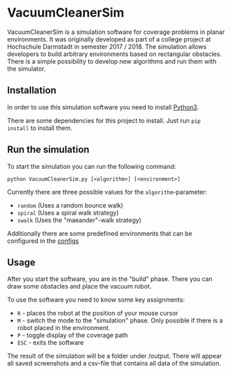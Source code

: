 # VacuumCleanerSim

VacuumCleanerSim is a simulation software for coverage problems in planar environments.
It was originally developed as part of a college project at Hochschule Darmstadt in semester 2017 / 2018.
The simulation allows developers to build arbitrary environments based on rectangular obstacles.
There is a simple possibility to develop new algorithms and run them with the simulator.

## Installation

In order to use this simulation software you need to install [Python3](https://www.python.org/downloads/).

There are some dependencies for this project to install. Just run `pip install` to install them.

## Run the simulation

To start the simulation you can run the following command:
```
python VacuumCleanerSim.py [<algorithm>] [<environment>]
```

Currently there are three possible values for the `algorithm`-parameter:
* `random` (Uses a random bounce walk)
* `spiral` (Uses a spiral walk strategy)
* `swalk` (Uses the "maeander"-walk strategy)

Additionally there are some predefined environments that can be configured in the [configs](conf/config.json)

## Usage

After you start the software, you are in the "build" phase. There you can draw some obstacles and place the vacuum robot.

To use the software you need to know some key assignments:

* `R` - places the robot at the position of your mouse cursor
* `M` - switch the mode to the "simulation" phase. Only possible if there is a robot placed in the environment.
* `P` - toggle display of the coverage path
* `ESC` - exits the software

The result of the simulation will be a folder under /output. There will appear all saved screenshots and a csv-file that contains all data of the simulation.


